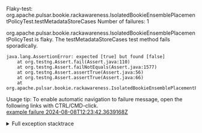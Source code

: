         
Flaky-test: org.apache.pulsar.bookie.rackawareness.IsolatedBookieEnsemblePlacementPolicyTest.testMetadataStoreCases
Number of failures: 1

org.apache.pulsar.bookie.rackawareness.IsolatedBookieEnsemblePlacementPolicyTest is flaky. The testMetadataStoreCases test method fails sporadically.

```
java.lang.AssertionError: expected [true] but found [false]
	at org.testng.Assert.fail(Assert.java:110)
	at org.testng.Assert.failNotEquals(Assert.java:1577)
	at org.testng.Assert.assertTrue(Assert.java:56)
	at org.testng.Assert.assertTrue(Assert.java:66)
	at org.apache.pulsar.bookie.rackawareness.IsolatedBookieEnsemblePlacementPolicyTest.testMetadataStoreCases(IsolatedBookieEnsemblePlacementPolicyTest.java:229)
```

Usage tip: To enable automatic navigation to failure message, open the following links with CTRL/CMD-click.  
[example failure 2024-08-08T12:23:42.3639168Z](https://github.com/apache/pulsar/actions/runs/10301773356/job/28514603269#step:10:2323)  


<details>
<summary>Full exception stacktrace</summary>
<code><pre>
java.lang.AssertionError: expected [true] but found [false]
	at org.testng.Assert.fail(Assert.java:110)
	at org.testng.Assert.failNotEquals(Assert.java:1577)
	at org.testng.Assert.assertTrue(Assert.java:56)
	at org.testng.Assert.assertTrue(Assert.java:66)
	at org.apache.pulsar.bookie.rackawareness.IsolatedBookieEnsemblePlacementPolicyTest.testMetadataStoreCases(IsolatedBookieEnsemblePlacementPolicyTest.java:229)
	at java.base/jdk.internal.reflect.NativeMethodAccessorImpl.invoke0(Native Method)
	at java.base/jdk.internal.reflect.NativeMethodAccessorImpl.invoke(NativeMethodAccessorImpl.java:77)
	at java.base/jdk.internal.reflect.DelegatingMethodAccessorImpl.invoke(DelegatingMethodAccessorImpl.java:43)
	at java.base/java.lang.reflect.Method.invoke(Method.java:569)
	at org.testng.internal.invokers.MethodInvocationHelper.invokeMethod(MethodInvocationHelper.java:139)
	at org.testng.internal.invokers.InvokeMethodRunnable.runOne(InvokeMethodRunnable.java:47)
	at org.testng.internal.invokers.InvokeMethodRunnable.call(InvokeMethodRunnable.java:76)
	at org.testng.internal.invokers.InvokeMethodRunnable.call(InvokeMethodRunnable.java:11)
	at java.base/java.util.concurrent.FutureTask.run(FutureTask.java:264)
	at java.base/java.util.concurrent.ThreadPoolExecutor.runWorker(ThreadPoolExecutor.java:1136)
	at java.base/java.util.concurrent.ThreadPoolExecutor$Worker.run(ThreadPoolExecutor.java:635)
	at java.base/java.lang.Thread.run(Thread.java:840)

</pre></code>
</details>

